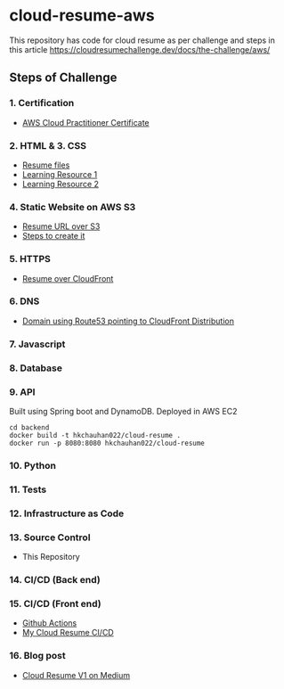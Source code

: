 # cloud-resume-aws
This repository has code for cloud resume as per challenge and steps in this article 
 https://cloudresumechallenge.dev/docs/the-challenge/aws/

## Steps of Challenge

### 1. Certification

- [AWS Cloud Practitioner Certificate](https://www.credly.com/badges/3f155c87-ee29-4a3f-b6f9-ab791a779593/)

### 2. HTML &  3. CSS
- [Resume files](./web/)
- [Learning Resource 1](https://internetingishard.netlify.app/) 
- [Learning Resource 2](https://developer.mozilla.org/en-US/docs/Learn)

### 4. Static Website on AWS S3
- [Resume URL over S3](http://hk-cloud-resume.s3-website-us-east-1.amazonaws.com/)
- [Steps to create it](https://github.com/hkcodebase/path-aws/blob/main/s3/cloud-resume.md)

### 5. HTTPS
- [Resume over CloudFront](https://d371yj7u2esz45.cloudfront.net/)

### 6. DNS
- [Domain using Route53 pointing to CloudFront Distribution](https://hkcloudresume.com)

### 7. Javascript

### 8. Database

### 9. API

Built using Spring boot and DynamoDB. Deployed in AWS EC2
```
cd backend
docker build -t hkchauhan022/cloud-resume .
docker run -p 8080:8080 hkchauhan022/cloud-resume
```

### 10. Python

### 11. Tests

### 12. Infrastructure as Code

### 13. Source Control
 - This Repository

### 14. CI/CD (Back end)

### 15. CI/CD (Front end)
 - [Github Actions]()
 - [My Cloud Resume CI/CD](https://github.com/hkcodebase/cloud-resume-aws/blob/main/.github/workflows/aws.yml)

### 16. Blog post
 - [Cloud Resume V1 on Medium](https://medium.com/@hkcodeblogs/cloud-resume-using-aws-services-part-1-69e000894f73)